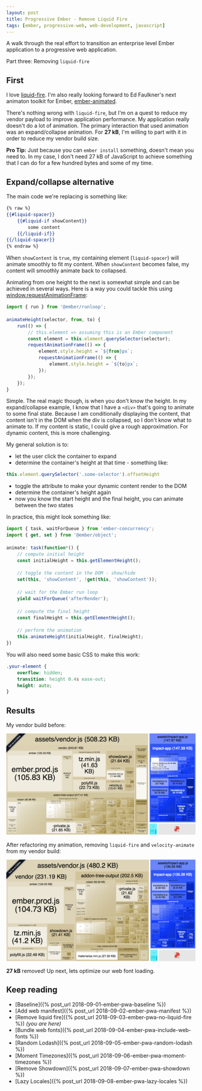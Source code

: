```yaml
---
layout: post
title: Progressive Ember - Remove Liquid Fire
tags: [ember, progressive-web, web-development, javascript]
---
```


A walk through the real effort to transition an enterprise level Ember application to a progressive web application.

Part three: Removing `liquid-fire`
<!--more-->

## First
I love [liquid-fire](https://github.com/ember-animation/liquid-fire). I'm also really looking forward to Ed Faulkner's next animaton toolkit for Ember, [ember-animated](https://github.com/ember-animation/ember-animated).

There's nothing wrong with `liquid-fire`, but I'm on a quest to reduce my vendor payload to improve application performance. My application really doesn't do a lot of animation. The primary interaction that used animation was an expand/collapse animation. For **27 kB**, I'm willing to part with it in order to reduce my vendor build size.

**Pro Tip:** Just because you can `ember install` something, doesn't mean you need to. In my case, I don't need 27 kB of JavaScript to achieve something that I can do for a few hundred bytes and some of my time.

## Expand/collapse alternative
The main code we're replacing is something like:

```handlebars
{% raw %}
{{#liquid-spacer}}
    {{#liquid-if showContent}}
        some content
    {{/liquid-if}}
{{/liquid-spacer}}
{% endraw %}
```

When `showContent` is `true`, my containing element (`liquid-spacer`) will animate smoothly to fit my content. When `showContent` becomes false, my content will smoothly animate back to collapsed.

Animating from one height to the next is somewhat simple and can be achieved in several ways. Here is a way you could tackle this using [window.requestAnimationFrame](https://developer.mozilla.org/en-US/docs/Web/API/window/requestAnimationFrame):

```javascript
import { run } from '@ember/runloop';

animateHeight(selector, from, to) {
    run(() => {
        // this.element => assuming this is an Ember component
        const element = this.element.querySelector(selector);
        requestAnimationFrame(() => {
            element.style.height = `${from}px`;
            requestAnimationFrame(() => {
                element.style.height = `${to}px`;
            });
        });
    });
}
```

Simple. The real magic though, is when you don't know the height. In my expand/collapse example, I know that I have a `<div>` that's going to animate to some final state. Because I am conditionally displaying the content, that content isn't in the DOM when the div is collapsed, so I don't know what to animate to. If my content is static, I could give a rough approximation. For dynamic content, this is more challenging.

My general solution is to:
- let the user click the container to expand
- determine the container's height at that time - something like:
```javascript
this.element.querySelector('.some-selector').offsetHeight
```
- toggle the attribute to make your dynamic content render to the DOM
- determine the container's height again
- now you know the start height and the final height, you can animate between the two states

In practice, this might look something like:

```javascript
import { task, waitForQueue } from 'ember-concurrency';
import { get, set } from '@ember/object';

animate: task(function*() {
    // compute initial height
    const initialHeight = this.getElementHeight();

    // toggle the content in the DOM - show/hide
    set(this, 'showContent', !get(this, 'showContent'));

    // wait for the Ember run loop
    yield waitForQueue('afterRender');

    // compute the final height
    const finalHeight = this.getElementHeight();

    // perform the animation
    this.animateHeight(initialHeight, finalHeight);
})
```

You will also need some basic CSS to make this work:

```css
.your-element {
    overflow: hidden;
    transition: height 0.4s ease-out;
    height: auto;
}
```

## Results
My vendor build before:

![Baseline Build](/public/img/posts/20180908/baseline-build.png "Baseline - Build")

After refactoring my animation, removing `liquid-fire` and `velocity-animate` from my vendor build:

![No Liquid Fire - Build](/public/img/posts/20180910/no-liquid-fire-build.png "No Liquid Fire - Build")

**27 kB** removed! Up next, lets optimize our web font loading.

## Keep reading
- [Baseline]({% post_url 2018-09-01-ember-pwa-baseline %}) 
- [Add web manifest]({% post_url 2018-09-02-ember-pwa-manifest %}) 
- [Remove liquid fire]({% post_url 2018-09-03-ember-pwa-no-liquid-fire %}) _(you are here)_
- [Bundle web fonts]({% post_url 2018-09-04-ember-pwa-include-web-fonts %}) 
- [Random Lodash]({% post_url 2018-09-05-ember-pwa-random-lodash %})
- [Moment Timezones]({% post_url 2018-09-06-ember-pwa-moment-timezones %})
- [Remove Showdown]({% post_url 2018-09-07-ember-pwa-showdown %})
- [Lazy Locales]({% post_url 2018-09-08-ember-pwa-lazy-locales %})